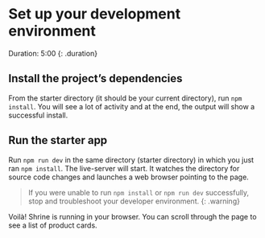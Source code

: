<!--docs:
title: "1. Set up your development environment"
layout: landing
section: codelab
path: /codelab/1-setup/
-->

<!--
This is a simplified version of Building Beautiful Sites with MDC web
edited for a non-technical audience
-->

<link rel="stylesheet" href="css/codelab.css" />

# Set up your development environment

Duration: 5:00
{: .duration}


## Install the project’s dependencies

From the starter directory (it should be your current directory), run `npm install`. You will see a lot of activity and at the end, the output will show a successful install.

## Run the starter app

Run `npm run dev` in the same directory (starter directory) in which you just ran `npm install`. The live-server will start. It watches the directory for source code changes and launches a web browser pointing to the page.

> If you were unable to run `npm install` or `npm run dev` successfully, stop and troubleshoot your developer environment.
{: .warning}

Voilà! Shrine is running in your browser. You can scroll through the page to see a list of product cards.
